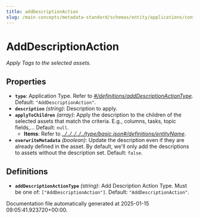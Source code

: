 ```yaml
---
title: addDescriptionAction
slug: /main-concepts/metadata-standard/schemas/entity/applications/configuration/external/automator/adddescriptionaction
---
```


# AddDescriptionAction

*Apply Tags to the selected assets.*

## Properties

- **`type`**: Application Type. Refer to *[#/definitions/addDescriptionActionType](#definitions/addDescriptionActionType)*. Default: `"AddDescriptionAction"`.
- **`description`** *(string)*: Description to apply.
- **`applyToChildren`** *(array)*: Apply the description to the children of the selected assets that match the criteria. E.g., columns, tasks, topic fields,... Default: `null`.
  - **Items**: Refer to *[../../../../../type/basic.json#/definitions/entityName](#/../../../../type/basic.json#/definitions/entityName)*.
- **`overwriteMetadata`** *(boolean)*: Update the description even if they are already defined in the asset. By default, we'll only add the descriptions to assets without the description set. Default: `false`.
## Definitions

- **`addDescriptionActionType`** *(string)*: Add Description Action Type. Must be one of: `["AddDescriptionAction"]`. Default: `"AddDescriptionAction"`.


Documentation file automatically generated at 2025-01-15 09:05:41.923720+00:00.

